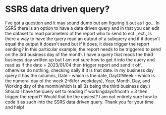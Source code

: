 
# SSRS data driven query?

I've got a question and it may sound dumb but am figuring it out as I go...
In SSRS there is an option to have a data driven query and in that you can edit the dataset to read parameters of the report who to send to ect., ect.,
Is there a way to have the query read an output of a subquery and if it doesn't equal the output it doesn't send but if it does, it does trigger the report sending?
In this particular example, the report needs to be triggered to send on the 3rd business day of the month. I have a query that reads the third business day written up but I am not sure how to get it into the query and read as if the date = 2023/01/04 then trigger report and send it off, otherwise do nothing, checking daily if it is that date.
In my business day query it has the columns, Date - which is the date, DayOfWeek - which is the numeral day of the week 2-6(for weekdays), Year, Month, Day, and Working day of the month(which is all 3s being the third business day.)
Should I have the query set to reading if workingdayofmonth = 3 then trigger the report? Would that be the easiest? I am not entirely sure how to code it as such into the SSRS data driven query.
Thank you for your time and help!

        